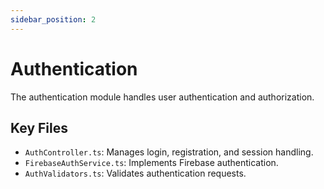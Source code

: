 ```yaml
---
sidebar_position: 2
---
```


# Authentication

The authentication module handles user authentication and authorization.

## Key Files

*   `AuthController.ts`: Manages login, registration, and session handling.
*   `FirebaseAuthService.ts`: Implements Firebase authentication.
*   `AuthValidators.ts`: Validates authentication requests.
